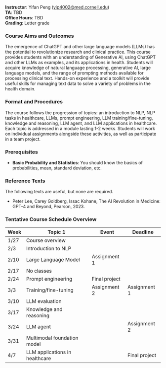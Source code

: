 **Instructor**: Yifan Peng ([yip4002@med.cornell.edu](yip4002@med.cornell.edu))<br>
**TA**: TBD<br>
**Office Hours**: TBD<br>
**Grading**: Letter grade

### Course Aims and Outcomes

The emergence of ChatGPT and other large language models (LLMs) has the potential to revolutionize research and clinical practice. This course provides students with an understanding of Generative AI, using ChatGPT and other LLMs as examples, and its applications in health. Students will acquire knowledge of natural language processing, generative AI, large language models, and the range of prompting methods available for processing clinical text. Hands-on experience and a toolkit will provide useful skills for managing text data to solve a variety of problems in the health domain.

### Format and Procedures

The course follows the progression of topics: an introduction to NLP, NLP tasks in healthcare, LLMs, prompt engineering, LLM training/fine-tuning, knowledge and reasoning, LLM agent, and LLM applications in healthcare. Each topic is addressed in a module lasting 1-2 weeks. Students will work on individual assignments alongside these activities, as well as participate in a team project.

### Prerequisites

* **Basic Probability and Statistics**: You should know the basics of probabilities, mean, standard deviation, etc.

### Reference Texts

The following texts are useful, but none are required.

* Peter Lee, Carey Goldberg, Issac Kohane, The AI Revolution in Medicine: GPT-4 and Beyond, Pearson, 2023.

### Tentative Course Schedule Overview 

| Week | Topic 1 | Event | Deadline |
|----|-------------------------------------------|-----------------------------|---------------------|
| 1/27 | Course overview | |
| 2/3 | Introduction to NLP | |
| 2/10 | Large Language Model | Assignment 1 |
| 2/17 | No classes | | |
| 2/24 | Prompt engineering | Final project |
| 3/3 | Training/fine-tuning | Assignment 2 | Assignment 1
| 3/10 | LLM evaluation | |
| 3/17 | Knowledge and reasoning | | 
| 3/24 | LLM agent | | Assignment 2
| 3/31 | Multimodal foundation model | |
| 4/7 | LLM applications in healthcare | | Final project
